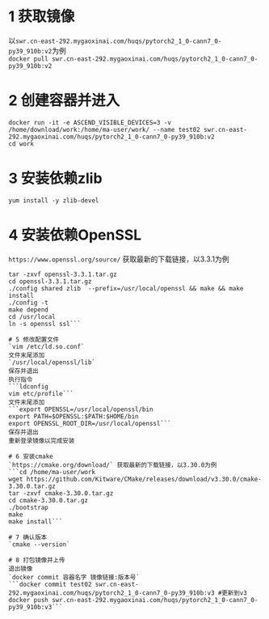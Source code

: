 # 1 获取镜像  
以`swr.cn-east-292.mygaoxinai.com/huqs/pytorch2_1_0-cann7_0-py39_910b:v2`为例  
```docker pull swr.cn-east-292.mygaoxinai.com/huqs/pytorch2_1_0-cann7_0-py39_910b:v2```  

# 2 创建容器并进入  
```
docker run -it -e ASCEND_VISIBLE_DEVICES=3 -v /home/download/work:/home/ma-user/work/ --name test02 swr.cn-east-292.mygaoxinai.com/huqs/pytorch2_1_0-cann7_0-py39_910b:v2  
cd work
```  

# 3 安装依赖zlib  
`yum install -y zlib-devel`  

# 4 安装依赖OpenSSL  
`https://www.openssl.org/source/` 获取最新的下载链接，以3.3.1为例  
```wget https://www.openssl.org/source/openssl-3.3.1.tar.gz  
tar -zxvf openssl-3.3.1.tar.gz  
cd openssl-3.3.1.tar.gz  
./config shared zlib  --prefix=/usr/local/openssl && make && make install  
./config -t  
make depend  
cd /usr/local  
ln -s openssl ssl```  

# 5 修改配置文件  
`vim /etc/ld.so.conf`  
文件末尾添加
`/usr/local/openssl/lib`  
保存并退出
执行指令
```ldconfig  
vim etc/profile```  
文件末尾添加
```export OPENSSL=/usr/local/openssl/bin  
export PATH=$OPENSSL:$PATH:$HOME/bin  
export OPENSSL_ROOT_DIR=/usr/local/openssl```  
保存并退出
重新登录镜像以完成安装

# 6 安装cmake  
`https://cmake.org/download/` 获取最新的下载链接，以3.30.0为例  
```cd /home/ma-user/work  
wget https://github.com/Kitware/CMake/releases/download/v3.30.0/cmake-3.30.0.tar.gz  
tar -zxvf cmake-3.30.0.tar.gz  
cd cmake-3.30.0.tar.gz  
./bootstrap  
make  
make install```  

# 7 确认版本  
`cmake --version`  

# 8 打包镜像并上传  
退出镜像  
`docker commit 容器名字 镜像链接:版本号`   
```docker commit test02 swr.cn-east-292.mygaoxinai.com/huqs/pytorch2_1_0-cann7_0-py39_910b:v3 #更新到v3  
docker push swr.cn-east-292.mygaoxinai.com/huqs/pytorch2_1_0-cann7_0-py39_910b:v3```  